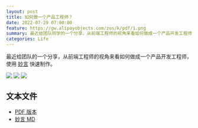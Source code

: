 ```yaml
---
layout: post
title: 如何做一个产品工程师？
date: 2022-07-29 07:00:00
feature: https://gw.alipayobjects.com/zos/k/pdf/1.png
summary: 最近给团队同学的一个分享，从前端工程师的视角来看如何做成一个产品开发工程师。
categories: Life
---
```


最近给团队的一个分享，从前端工程师的视角来看如何做成一个产品开发工程师，使用 [妙言](https://github.com/tw93/MiaoYan) 快速制作。

![](https://gw.alipayobjects.com/zos/k/pdf/pd.jpg)
![](https://gw.alipayobjects.com/zos/k/pdf/pd2.jpg)
![](https://gw.alipayobjects.com/zos/k/pdf/pd3.jpg)

## 文本文件
- [PDF 版本](https://gw.alipayobjects.com/os/k/app/pd.pdf)
- [妙言 MD](https://gw.alipayobjects.com/os/k/pdf/How-to-be-a-product-engineer.md)